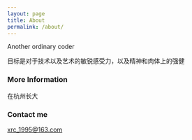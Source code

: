 ```yaml
---
layout: page
title: About
permalink: /about/
---
```


Another ordinary coder

目标是对于技术以及艺术的敏锐感受力，以及精神和肉体上的强健

### More Information

在杭州长大

### Contact me

[xrc_1995@163.com](mailto:xrc_1995@163.com)
